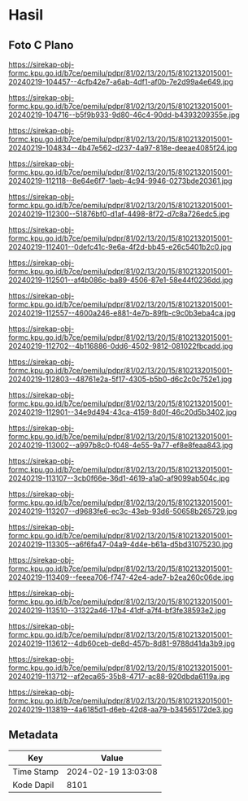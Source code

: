 # Hasil

## Foto C Plano

https://sirekap-obj-formc.kpu.go.id/b7ce/pemilu/pdpr/81/02/13/20/15/8102132015001-20240219-104457--4cfb42e7-a6ab-4df1-af0b-7e2d99a4e649.jpg

https://sirekap-obj-formc.kpu.go.id/b7ce/pemilu/pdpr/81/02/13/20/15/8102132015001-20240219-104716--b5f9b933-9d80-46c4-90dd-b4393209355e.jpg

https://sirekap-obj-formc.kpu.go.id/b7ce/pemilu/pdpr/81/02/13/20/15/8102132015001-20240219-104834--4b47e562-d237-4a97-818e-deeae4085f24.jpg

https://sirekap-obj-formc.kpu.go.id/b7ce/pemilu/pdpr/81/02/13/20/15/8102132015001-20240219-112118--8e64e6f7-1aeb-4c94-9946-0273bde20361.jpg

https://sirekap-obj-formc.kpu.go.id/b7ce/pemilu/pdpr/81/02/13/20/15/8102132015001-20240219-112300--51876bf0-d1af-4498-8f72-d7c8a726edc5.jpg

https://sirekap-obj-formc.kpu.go.id/b7ce/pemilu/pdpr/81/02/13/20/15/8102132015001-20240219-112401--0defc41c-9e6a-4f2d-bb45-e26c5401b2c0.jpg

https://sirekap-obj-formc.kpu.go.id/b7ce/pemilu/pdpr/81/02/13/20/15/8102132015001-20240219-112501--af4b086c-ba89-4506-87e1-58e44f0236dd.jpg

https://sirekap-obj-formc.kpu.go.id/b7ce/pemilu/pdpr/81/02/13/20/15/8102132015001-20240219-112557--4600a246-e881-4e7b-89fb-c9c0b3eba4ca.jpg

https://sirekap-obj-formc.kpu.go.id/b7ce/pemilu/pdpr/81/02/13/20/15/8102132015001-20240219-112702--4b116886-0dd6-4502-9812-081022fbcadd.jpg

https://sirekap-obj-formc.kpu.go.id/b7ce/pemilu/pdpr/81/02/13/20/15/8102132015001-20240219-112803--48761e2a-5f17-4305-b5b0-d6c2c0c752e1.jpg

https://sirekap-obj-formc.kpu.go.id/b7ce/pemilu/pdpr/81/02/13/20/15/8102132015001-20240219-112901--34e9d494-43ca-4159-8d0f-46c20d5b3402.jpg

https://sirekap-obj-formc.kpu.go.id/b7ce/pemilu/pdpr/81/02/13/20/15/8102132015001-20240219-113002--a997b8c0-f048-4e55-9a77-ef8e8feaa843.jpg

https://sirekap-obj-formc.kpu.go.id/b7ce/pemilu/pdpr/81/02/13/20/15/8102132015001-20240219-113107--3cb0f66e-36d1-4619-a1a0-af9099ab504c.jpg

https://sirekap-obj-formc.kpu.go.id/b7ce/pemilu/pdpr/81/02/13/20/15/8102132015001-20240219-113207--d9683fe6-ec3c-43eb-93d6-50658b265729.jpg

https://sirekap-obj-formc.kpu.go.id/b7ce/pemilu/pdpr/81/02/13/20/15/8102132015001-20240219-113305--a6f6fa47-04a9-4d4e-b61a-d5bd31075230.jpg

https://sirekap-obj-formc.kpu.go.id/b7ce/pemilu/pdpr/81/02/13/20/15/8102132015001-20240219-113409--feeea706-f747-42e4-ade7-b2ea260c06de.jpg

https://sirekap-obj-formc.kpu.go.id/b7ce/pemilu/pdpr/81/02/13/20/15/8102132015001-20240219-113510--31322a46-17b4-41df-a7f4-bf3fe38593e2.jpg

https://sirekap-obj-formc.kpu.go.id/b7ce/pemilu/pdpr/81/02/13/20/15/8102132015001-20240219-113612--4db60ceb-de8d-457b-8d81-9788d41da3b9.jpg

https://sirekap-obj-formc.kpu.go.id/b7ce/pemilu/pdpr/81/02/13/20/15/8102132015001-20240219-113712--af2eca65-35b8-4717-ac88-920dbda6119a.jpg

https://sirekap-obj-formc.kpu.go.id/b7ce/pemilu/pdpr/81/02/13/20/15/8102132015001-20240219-113819--4a6185d1-d6eb-42d8-aa79-b34565172de3.jpg


## Metadata

| Key        | Value               |
| ---------- | ------------------- |
| Time Stamp | 2024-02-19 13:03:08 |
| Kode Dapil | 8101                |



